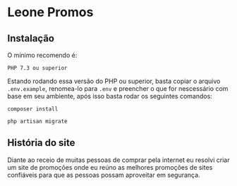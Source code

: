 # Leone Promos

## Instalação

O mínimo recomendo é:

```PHP 7.3 ou superior```

Estando rodando essa versão do PHP ou superior, basta copiar o arquivo ```.env.example```, renomea-lo para ```.env``` e preencher o que for nescessário com base em seu ambiente, após isso basta rodar os seguintes comandos:

```composer install```

```php artisan migrate```

## História do site

Diante ao receio de muitas pessoas de comprar pela internet eu resolvi criar um site de promoções onde eu reúno as melhores promoções de sites confiáveis para que as pessoas possam aproveitar em segurança.